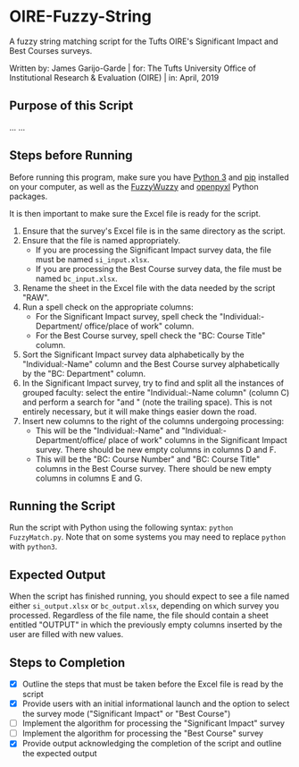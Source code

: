 OIRE-Fuzzy-String
=================

A fuzzy string matching script for the Tufts OIRE's Significant Impact and Best
Courses surveys.

Written by:  James Garijo-Garde | 
        for: The Tufts University Office of Institutional Research & Evaluation
             (OIRE) |
        in:  April, 2019

## Purpose of this Script
... ...

## Steps before Running
Before running this program, make sure you have
[Python 3](https://www.python.org/downloads) and
[pip](https://pypi.org/project/pip) installed on your computer, as well as the
[FuzzyWuzzy](https://github.com/seatgeek/fuzzywuzzy) and
[openpyxl](https://openpyxl.readthedocs.io/en/stable) Python packages.

It is then important to make sure the Excel file is ready for the script.
1. Ensure that the survey's Excel file is in the same directory as the script.
2. Ensure that the file is named appropriately.
   - If you are processing the Significant Impact survey data, the file must be
     named `si_input.xlsx`.
   - If you are processing the Best Course survey data, the file must be named
     `bc_input.xlsx`.
3. Rename the sheet in the Excel file with the data needed by the script "RAW".
4. Run a spell check on the appropriate columns:
   - For the Significant Impact survey, spell check the "Individual:-Department/
     office/place of work" column.
   - For the Best Course survey, spell check the "BC: Course Title" column.
5. Sort the Significant Impact survey data alphabetically by the
   "Individual:-Name" column and the Best Course survey alphabetically by the
   "BC: Department" column.
6. In the Significant Impact survey, try to find and split all the instances of
   grouped faculty: select the entire "Individual:-Name column" (column C) and
   perform a search for "and " (note the trailing space). This is not entirely
   necessary, but it will make things easier down the road.
7. Insert new columns to the right of the columns undergoing processing:
   - This will be the "Individual:-Name" and "Individual:-Department/office/
     place of work" columns in the Significant Impact survey. There should be
     new empty columns in columns D and F.
   - This will be the "BC: Course Number" and "BC: Course Title" columns in the
     Best Course survey. There should be new empty columns in columns E and G.

## Running the Script
Run the script with Python using the following syntax: `python FuzzyMatch.py`.
Note that on some systems you may need to replace `python` with `python3`.

## Expected Output
When the script has finished running, you should expect to see a file named
either `si_output.xlsx` or `bc_output.xlsx`, depending on which survey you
processed. Regardless of the file name, the file should contain a sheet entitled
"OUTPUT" in which the previously empty columns inserted by the user are filled
with new values.

## Steps to Completion
- [x] Outline the steps that must be taken before the Excel file is read by the
  script
- [x] Provide users with an initial informational launch and the option to
  select the survey mode ("Significant Impact" or "Best Course")
- [ ] Implement the algorithm for processing the "Significant Impact" survey
- [ ] Implement the algorithm for processing the "Best Course" survey
- [x] Provide output acknowledging the completion of the script and outline the
  expected output